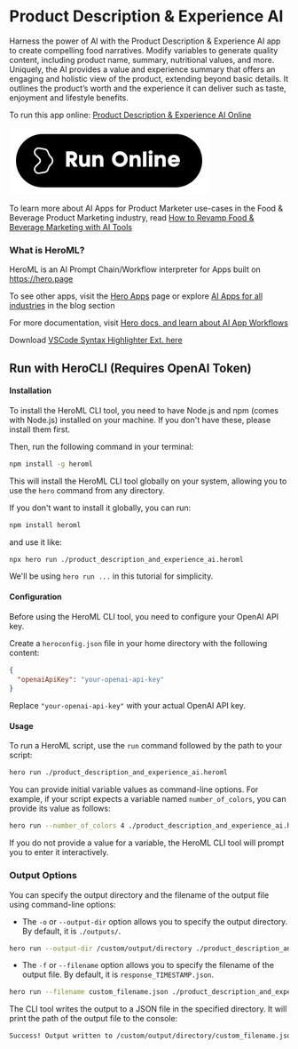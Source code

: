 # Product Description & Experience AI

Harness the power of AI with the Product Description & Experience AI app to create compelling food narratives. Modify variables to generate quality content, including product name, summary, nutritional values, and more. Uniquely, the AI provides a value and experience summary that offers an engaging and holistic view of the product, extending beyond basic details. It outlines the product’s worth and the experience it can deliver such as taste, enjoyment and lifestyle benefits.

To run this app online: [Product Description & Experience AI Online](https://hero.page/app/product-description-and-experience-ai-ai-driven-compelling-food-narratives/sUdrpOBPEvgLc3aYpEmW)

[![Run Product Description & Experience AI Online](/assets/run.svg)](https://hero.page/app/product-description-and-experience-ai-ai-driven-compelling-food-narratives/sUdrpOBPEvgLc3aYpEmW)

To learn more about AI Apps for Product Marketer use-cases in the Food & Beverage Product Marketing industry, read [How to Revamp Food & Beverage Marketing with AI Tools](https://hero.page/blog/ai/food-and-beverage-product-marketing/how-to-revamp-food-and-beverage-marketing-with-ai-tools/170882)

### What is HeroML?
HeroML is an AI Prompt Chain/Workflow interpreter for Apps built on https://hero.page 

To see other apps, visit the [Hero Apps](https://hero.page/apps) page or explore [AI Apps for all industries](https://hero.page/blog) in the blog section

For more documentation, visit [Hero docs, and learn about AI App Workflows](https://hero.page/tutorials/introduction-to-heroml)

Download [VSCode Syntax Highlighter Ext. here](https://marketplace.visualstudio.com/items?itemName=hero-page.heroml)

## Run with HeroCLI (Requires OpenAI Token)

#### Installation

To install the HeroML CLI tool, you need to have Node.js and npm (comes with Node.js) installed on your machine. If you don't have these, please install them first. 

Then, run the following command in your terminal:

```bash
npm install -g heroml
```

This will install the HeroML CLI tool globally on your system, allowing you to use the `hero` command from any directory.

If you don't want to install it globally, you can run:

```bash
npm install heroml
```

and use it like:

```bash
npx hero run ./product_description_and_experience_ai.heroml
```

We'll be using `hero run ...` in this tutorial for simplicity.

#### Configuration

Before using the HeroML CLI tool, you need to configure your OpenAI API key. 

Create a `heroconfig.json` file in your home directory with the following content:

```json
{
  "openaiApiKey": "your-openai-api-key"
}
```

Replace `"your-openai-api-key"` with your actual OpenAI API key.

#### Usage

To run a HeroML script, use the `run` command followed by the path to your script:

```bash
hero run ./product_description_and_experience_ai.heroml
```

You can provide initial variable values as command-line options. For example, if your script expects a variable named `number_of_colors`, you can provide its value as follows:

```bash
hero run --number_of_colors 4 ./product_description_and_experience_ai.heroml
```

If you do not provide a value for a variable, the HeroML CLI tool will prompt you to enter it interactively.

### Output Options

You can specify the output directory and the filename of the output file using command-line options:

- The `-o` or `--output-dir` option allows you to specify the output directory. By default, it is `./outputs/`.

```bash
hero run --output-dir /custom/output/directory ./product_description_and_experience_ai.heroml
```

- The `-f` or `--filename` option allows you to specify the filename of the output file. By default, it is `response_TIMESTAMP.json`.

```bash
hero run --filename custom_filename.json ./product_description_and_experience_ai.heroml
```

The CLI tool writes the output to a JSON file in the specified directory. It will print the path of the output file to the console:

```bash
Success! Output written to /custom/output/directory/custom_filename.json
```

